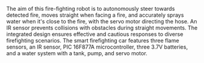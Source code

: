 The aim of this fire-fighting robot is to autonomously steer towards detected fire, moves straight when facing a fire, and accurately sprays water when it's close to the fire, with the servo motor directing the hose. An IR sensor prevents collisions with obstacles during straight movements. The integrated design ensures effective and cautious responses to diverse firefighting scenarios. The smart firefighting car features three flame sensors, an IR sensor, PIC 16F877A microcontroller, three 3.7V batteries, and a water system with a tank, pump, and servo motor.
